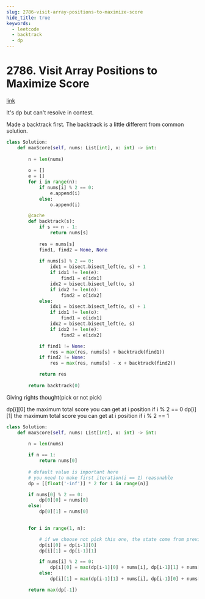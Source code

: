 ```yaml
---
slug: 2786-visit-array-positions-to-maximize-score
hide_title: true
keywords:
  - leetcode
  - backtrack
  - dp
---
```


# 2786. Visit Array Positions to Maximize Score

[link](https://leetcode.com/problems/visit-array-positions-to-maximize-score/description/)

It's dp but can't resolve in contest.

Made a backtrack first. The backtrack is a little different from common solution.

```python
class Solution:
    def maxScore(self, nums: List[int], x: int) -> int:
        
        n = len(nums)
        
        o = []
        e = []
        for i in range(n):
            if nums[i] % 2 == 0:
                e.append(i)
            else:
                o.append(i)

        @cache
        def backtrack(s):
            if s == n - 1:
                return nums[s]
            
            res = nums[s]
            find1, find2 = None, None
            
            if nums[s] % 2 == 0:
                idx1 = bisect.bisect_left(e, s) + 1
                if idx1 != len(e):
                    find1 = e[idx1]
                idx2 = bisect.bisect_left(o, s)
                if idx2 != len(o):
                    find2 = o[idx2]
            else:
                idx1 = bisect.bisect_left(o, s) + 1
                if idx1 != len(o):
                    find1 = o[idx1]
                idx2 = bisect.bisect_left(e, s)
                if idx2 != len(e):
                    find2 = e[idx2]

            if find1 != None:
                res = max(res, nums[s] + backtrack(find1))
            if find2 != None:
                res = max(res, nums[s] - x + backtrack(find2))

            return res
                    
        return backtrack(0)
```


Giving rights thought(pick or not pick)

dp[i][0] the maximum total score you can get at i position if i % 2 == 0
dp[i][1] the maximum total score you can get at i position if i % 2 == 1

```python
class Solution:
    def maxScore(self, nums: List[int], x: int) -> int:
        
        n = len(nums)

        if n == 1:
            return nums[0]
        
        # default value is important here
        # you need to make first iteration(i == 1) reasonable
        dp = [[float('-inf')] * 2 for i in range(n)]

        if nums[0] % 2 == 0:
            dp[0][0] = nums[0]
        else:
            dp[0][1] = nums[0]
        

        for i in range(1, n):

            # if we choose not pick this one, the state come from previous iteration
            dp[i][0] = dp[i-1][0]
            dp[i][1] = dp[i-1][1]

            if nums[i] % 2 == 0:
                dp[i][0] = max(dp[i-1][0] + nums[i], dp[i-1][1] + nums[i] - x)
            else:
                dp[i][1] = max(dp[i-1][1] + nums[i], dp[i-1][0] + nums[i] - x)

        return max(dp[-1])
```
